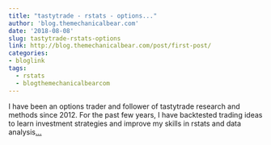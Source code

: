 ```yaml
---
title: "tastytrade - rstats - options..."
author: 'blog.themechanicalbear.com'
date: '2018-08-08'
slug: tastytrade-rstats-options
link: http://blog.themechanicalbear.com/post/first-post/
categories:
- bloglink
tags:
  - rstats
  - blogthemechanicalbearcom
---
```


I have been an options trader and follower of tastytrade research and methods since 2012. For the past few years, I have backtested trading ideas to learn investment strategies and improve my skills in rstats and data analysis[... <i class="fas fa-external-link-alt"></i>](http://blog.themechanicalbear.com/post/first-post/)

